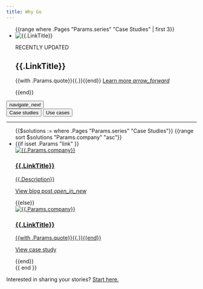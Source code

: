 ```yaml
---
title: Why Go
---
```


<section class="Solutions-headline">
  <div class="GoCarousel" id="SolutionsHeroCarousel-carousel">
    <div class="GoCarousel-controlsContainer">
      <div class="GoCarousel-wrapper SolutionsHeroCarousel-wrapper">
        <ul class="js-solutionsHeroCarouselSlides SolutionsHeroCarousel-slides">
          {{range where .Pages "Params.series" "Case Studies" | first 3}}
          <li class="SolutionsHeroCarousel-slide">
            <div class="Solutions-headlineImg">
              <img
                src="/images/{{.Params.carouselImgSrc}}"
                alt="{{.LinkTitle}}"
              />
            </div>
            <div class="Solutions-headlineText">
              <p class="Solutions-headlineNotification">RECENTLY UPDATED</p>
              <h2>
                {{.LinkTitle}}
              </h2>
              <p class="Solutions-headlineBody">
                {{with .Params.quote}}{{.}}{{end}}
                <a href="{{.RelPermalink}}"
                  >Learn more
                  <i class="material-icons Solutions-forwardArrowIcon"
                    >arrow_forward</i
                  >
                </a>
              </p>
            </div>
          </li>
          {{end}}
        </ul>
      </div>
      <button
        class="js-solutionsHeroCarouselPrev GoCarousel-controlPrev GoCarousel-controlPrev-solutionsHero"
        hidden
      >
        <i class="GoCarousel-icon material-icons">navigate_before</i>
      </button>
      <button
        class="js-solutionsHeroCarouselNext GoCarousel-controlNext GoCarousel-controlNext-solutionsHero"
      >
        <i class="GoCarousel-icon material-icons">navigate_next</i>
      </button>
    </div>
  </div>
</section>
<section class="Solutions-useCases">
  <div class="Container">
    <div class="SolutionsTabs-tabList js-solutionsTabs" role="tablist">
      <button
        role="tab"
        aria-selected="true"
        class="SolutionsTabs-tab"
        id="btn-companies"
        aria-controls="tab-companies"
      >
        Case studies
      </button>
      <button
        role="tab"
        aria-selected="false"
        class="SolutionsTabs-tab"
        id="btn-tech"
        aria-controls="tab-tech"
      >
        Use cases
      </button>
      <hr />
    </div>
    <ul
      class="js-solutionsList Solutions-cardList"
      aria-expanded="true"
      aria-labelledby="btn-companies"
      id="tab-companies"
      role="tabpanel"
      tabindex="0"
    >
      {{$solutions := where .Pages "Params.series" "Case Studies"}}
      {{range sort $solutions "Params.company" "asc"}}
      <li class="Solutions-card">
        {{if isset .Params "link" }}
        <a
          href="{{.Params.link}}"
          target="_blank"
          rel="noopener"
          class="Solutions-useCaseLink"
        >
          <div
            class="Solutions-useCaseLogo Solutions-useCaseLogo--{{.Params.company}}"
          >
            <img
              loading="lazy"
              alt="{{.Params.company}}"
              src="/images/logos/{{.Params.logoSrc}}"
            />
          </div>
          <div class="Solutions-useCaseBody">
            <h3 class="Solutions-useCaseTitle">{{.LinkTitle}}</h3>
            <p class="Solutions-useCaseDescription">
              {{.Description}}
            </p>
          </div>
          <p class="Solutions-useCaseAction">
            View blog post
            <i class="material-icons Solutions-forwardArrowIcon">open_in_new</i>
          </p>
        </a>
        {{else}}
        <a href="{{.RelPermalink}}" class="Solutions-useCaseLink">
          <div class="Solutions-useCaseLogo">
            <img
              loading="lazy"
              alt="{{.Params.company}}"
              src="/images/logos/{{.Params.logoSrc}}"
            />
          </div>
          <div class="Solutions-useCaseBody">
            <h3 class="Solutions-useCaseTitle">{{.LinkTitle}}</h3>
            <p class="Solutions-useCaseDescription">
              {{with .Params.quote}}{{.}}{{end}}
            </p>
          </div>
          <p class="Solutions-useCaseAction">View case study</p>
        </a>
        {{end}}
      </li>
      {{ end }}
    </ul>
    <ul
      class="js-solutionsList Solutions-cardList"
      aria-expanded="false"
      aria-labelledby="btn-tech"
      id="tab-tech"
      role="tabpanel"
      tabindex="0"
      hidden
    >
      {{range where .Pages "Params.series" "Use Cases"}}
      <li class="Solutions-card">
        <a href="{{.RelPermalink}}" class="Solutions-useCaseLink">
          <div class="Solutions-useCaseLogo">
            {{$icon := .Resources.GetMatch "icon"}} {{if $icon}}
            <img
              loading="lazy"
              alt="{{$icon.Params.alt}}"
              src="{{$icon.RelPermalink}}"
            />
            {{end}}
          </div>
          <div class="Solutions-useCaseBody">
            <h3 class="Solutions-useCaseTitle">{{.LinkTitle}}</h3>
            <p class="Solutions-useCaseDescription">
              {{.Description}}
            </p>
          </div>
          <p class="Solutions-useCaseAction">
            Learn More
          </p>
        </a>
      </li>
      {{end}}
    </ul>
    <div class="Solutions-footer">
      <p>
        Interested in sharing your stories?
        <a
          target="_blank"
          rel="noopener"
          href="https://docs.google.com/forms/d/e/1FAIpQLSdRomKkA2zWQF4UTIYWLVYfjKvOHGA32RjnfavVhqY06yrZTQ/viewform"
        >
          Start here.
        </a>
      </p>
    </div>
  </div>
</section>
